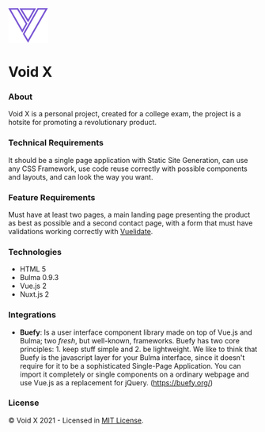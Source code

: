 <img src="./static/logo/void-logo.svg" alt="Logo Void X" title="Logo Void X" width="80">

# Void X

### About
Void X is a personal project, created for a college exam, the project is a hotsite for promoting a revolutionary product.

### Technical Requirements
It should be a single page application with Static Site Generation, can use any CSS Framework, use code reuse correctly with possible components and layouts, and can look the way you want.

### Feature Requirements
Must have at least two pages, a main landing page presenting the product as best as possible and a second contact page, with a form that must have validations working correctly with [Vuelidate](https://vuelidate.js.org/).

### Technologies
- HTML 5
- Bulma 0.9.3
- Vue.js 2
- Nuxt.js 2

### Integrations
- **Buefy**: Is a user interface component library made on top of  Vue.js  and  Bulma; two  _fresh_, but well-known, frameworks. Buefy has two core principles: 1. keep stuff simple and 2. be lightweight.
We like to think that Buefy is the javascript layer for your Bulma interface, since it doesn't require for it to be a sophisticated Single-Page Application. You can import it completely or single components on a ordinary webpage and use Vue.js as a replacement for jQuery. (https://buefy.org/)

### License
© Void X 2021 - Licensed in [MIT License](https://github.com/RyanMatheuZ/void-x/blob/main/LICENSE).
